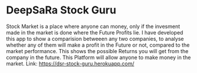 # DeepSaRa Stock Guru #
Stock Market is a place where anyone can money, only if the invesment made in the market is done where the Future Profits lie.
I have developed this app to show a comparision betweeen any two companies, to analyse whether any of them will make a profit in the Future or not, compared to the market performance.
This shows the possible Returns you will get from the company in the future.
This Platform will allow anyone to make money in the market.
Link: https://dsr-stock-guru.herokuapp.com/
